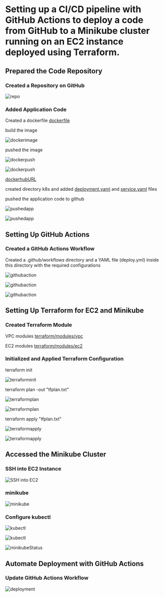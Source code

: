 # Setting up a CI/CD pipeline with GitHub Actions to deploy a code from GitHub to a Minikube cluster running on an EC2 instance deployed using Terraform.


## Prepared the Code Repository

### Created a Repository on GitHub

![repo](./src/assets/kodecamp-04Repo.png)

### Added Application Code

Created a dockerfile [dockerfile](Dockerfile)

build the image 

![dockerimage](./src/assets/buildimage.png)

pushed the image

![dockerpush](./src/assets/dockerpush0.png)

![dockerpush](./src/assets/hub-docker.png)

[dockerhubURL](https://hub.docker.com/r/oma16/githubusersearch-app)

created directory k8s and added [deployment.yaml](k8s/deployment.yaml) and [service.yaml](k8s/service.yaml) files

pushed the application code to github

![pushedapp](./src/assets/pushedapp.png)

![pushedapp](./src/assets/repo.png)


## Setting Up GitHub Actions

### Created a GitHub Actions Workflow

Created a .github/workflows directory and a YAML file (deploy.yml) inside this directory with the required configurations

![githubaction](./src/assets/githubaction.png)

![githubaction](./src/assets/deployfile.png)

![githubaction](./src/assets/githubdockerbuild.png)


## Setting Up Terraform for EC2 and Minikube

### Created Terraform Module

VPC modules [terraform/modules/vpc](terraform/modules/vpc)

EC2 modules [terraform/modules/ec2](terraform/modules/ec2)


### Initialized and Applied Terraform Configuration

terraform init

![terraforminit](./src/assets/tfinit.png)

terraform plan -out "tfplan.txt"

![terraformplan](./src/assets/tfPlannow.png)

![terraformplan](./src/assets/tfplannow0.png)


terraform apply "tfplan.txt"

![terraformapply](./src/assets/tfapplynw.png)

![terraformapply](./src/assets/tfapplynow0.png)


## Accessed the Minikube Cluster

### SSH into EC2 Instance

![SSH into EC2](./src/assets/ssh2ec2.png)

### minikube

![minikube](./src/assets/minikube.png)

### Configure kubectl

![kubectl](./src/assets/kubectlconfiged.png)

![kubectl](./src/assets/kubectns.png)

![minikubeStatus](./src/assets/minikubestatus.png)

## Automate Deployment with GitHub Actions

### Update GitHub Actions Workflow

![deployment](./src/assets/deploypix.png)








